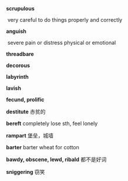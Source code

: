 **scrupulous**

​	very careful to do things properly and correctly

**anguish**

​	severe pain or distress physical or emotional

**threadbare**

**decorous**

**labyrinth**

**lavish**

**fecund, prolific**

**destitute** 赤贫的

**bereft**	completely lose sth, feel lonely

**rampart**	堡垒，城墙

**barter**	barter wheat for cotton

**bawdy, obscene, lewd, ribald**	都不是好词

**sniggering** 	窃笑


